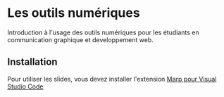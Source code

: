 # Les outils numériques

Introduction à l'usage des outils numériques pour les étudiants en communication graphique et developpement web.

## Installation

Pour utiliser les slides, vous devez installer l'extension [Marp pour Visual Studio Code](https://marketplace.visualstudio.com/items?itemName=marp-team.marp-vscode)
